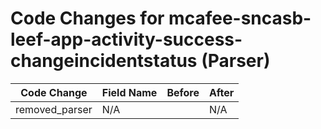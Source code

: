 # Code Changes for mcafee-sncasb-leef-app-activity-success-changeincidentstatus (Parser)

| Code Change | Field Name | Before | After |
|-------------|------------|--------|-------|
| removed_parser | N/A |  | N/A |
